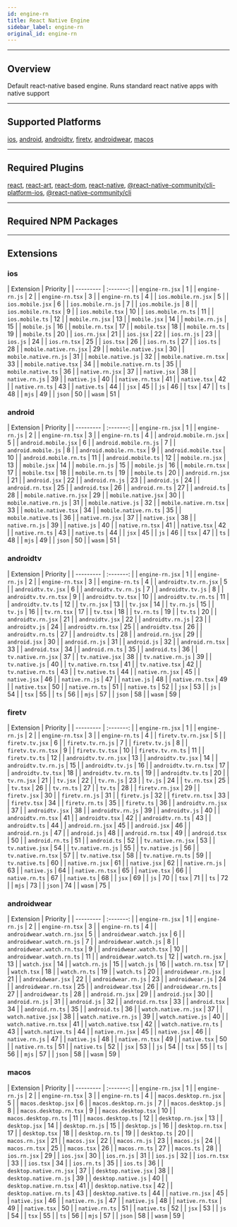 ```yaml
---
id: engine-rn
title: React Native Engine
sidebar_label: engine-rn
original_id: engine-rn
---
```


<!-- <img className="header-image" src="https://renative.org/img/ic_engine.png" width="50" height="50" /> -->

<!--AUTO_GENERATED_START-->


---
## Overview

Default react-native based engine. Runs standard react native apps with native support

---
## Supported Platforms

[ios](platforms/ios.md), [android](platforms/android.md), [androidtv](platforms/androidtv.md), [firetv](platforms/firetv.md), [androidwear](platforms/androidwear.md), [macos](platforms/macos.md)

---
## Required Plugins

[react](../plugins/overview#react), [react-art](../plugins/overview#react-art), [react-dom](../plugins/overview#react-dom), [react-native](../plugins/overview#react-native), [@react-native-community/cli-platform-ios](../plugins/overview#react-native-communitycli-platform-ios), [@react-native-community/cli](../plugins/overview#react-native-communitycli)

---
## Required NPM Packages















---
## Extensions

### ios

| Extension | Priority  |
      | --------- | :-------: |
| `engine-rn.jsx` | 1 |
| `engine-rn.js` | 2 |
| `engine-rn.tsx` | 3 |
| `engine-rn.ts` | 4 |
| `ios.mobile.rn.jsx` | 5 |
| `ios.mobile.jsx` | 6 |
| `ios.mobile.rn.js` | 7 |
| `ios.mobile.js` | 8 |
| `ios.mobile.rn.tsx` | 9 |
| `ios.mobile.tsx` | 10 |
| `ios.mobile.rn.ts` | 11 |
| `ios.mobile.ts` | 12 |
| `mobile.rn.jsx` | 13 |
| `mobile.jsx` | 14 |
| `mobile.rn.js` | 15 |
| `mobile.js` | 16 |
| `mobile.rn.tsx` | 17 |
| `mobile.tsx` | 18 |
| `mobile.rn.ts` | 19 |
| `mobile.ts` | 20 |
| `ios.rn.jsx` | 21 |
| `ios.jsx` | 22 |
| `ios.rn.js` | 23 |
| `ios.js` | 24 |
| `ios.rn.tsx` | 25 |
| `ios.tsx` | 26 |
| `ios.rn.ts` | 27 |
| `ios.ts` | 28 |
| `mobile.native.rn.jsx` | 29 |
| `mobile.native.jsx` | 30 |
| `mobile.native.rn.js` | 31 |
| `mobile.native.js` | 32 |
| `mobile.native.rn.tsx` | 33 |
| `mobile.native.tsx` | 34 |
| `mobile.native.rn.ts` | 35 |
| `mobile.native.ts` | 36 |
| `native.rn.jsx` | 37 |
| `native.jsx` | 38 |
| `native.rn.js` | 39 |
| `native.js` | 40 |
| `native.rn.tsx` | 41 |
| `native.tsx` | 42 |
| `native.rn.ts` | 43 |
| `native.ts` | 44 |
| `jsx` | 45 |
| `js` | 46 |
| `tsx` | 47 |
| `ts` | 48 |
| `mjs` | 49 |
| `json` | 50 |
| `wasm` | 51 |
### android

| Extension | Priority  |
      | --------- | :-------: |
| `engine-rn.jsx` | 1 |
| `engine-rn.js` | 2 |
| `engine-rn.tsx` | 3 |
| `engine-rn.ts` | 4 |
| `android.mobile.rn.jsx` | 5 |
| `android.mobile.jsx` | 6 |
| `android.mobile.rn.js` | 7 |
| `android.mobile.js` | 8 |
| `android.mobile.rn.tsx` | 9 |
| `android.mobile.tsx` | 10 |
| `android.mobile.rn.ts` | 11 |
| `android.mobile.ts` | 12 |
| `mobile.rn.jsx` | 13 |
| `mobile.jsx` | 14 |
| `mobile.rn.js` | 15 |
| `mobile.js` | 16 |
| `mobile.rn.tsx` | 17 |
| `mobile.tsx` | 18 |
| `mobile.rn.ts` | 19 |
| `mobile.ts` | 20 |
| `android.rn.jsx` | 21 |
| `android.jsx` | 22 |
| `android.rn.js` | 23 |
| `android.js` | 24 |
| `android.rn.tsx` | 25 |
| `android.tsx` | 26 |
| `android.rn.ts` | 27 |
| `android.ts` | 28 |
| `mobile.native.rn.jsx` | 29 |
| `mobile.native.jsx` | 30 |
| `mobile.native.rn.js` | 31 |
| `mobile.native.js` | 32 |
| `mobile.native.rn.tsx` | 33 |
| `mobile.native.tsx` | 34 |
| `mobile.native.rn.ts` | 35 |
| `mobile.native.ts` | 36 |
| `native.rn.jsx` | 37 |
| `native.jsx` | 38 |
| `native.rn.js` | 39 |
| `native.js` | 40 |
| `native.rn.tsx` | 41 |
| `native.tsx` | 42 |
| `native.rn.ts` | 43 |
| `native.ts` | 44 |
| `jsx` | 45 |
| `js` | 46 |
| `tsx` | 47 |
| `ts` | 48 |
| `mjs` | 49 |
| `json` | 50 |
| `wasm` | 51 |
### androidtv

| Extension | Priority  |
      | --------- | :-------: |
| `engine-rn.jsx` | 1 |
| `engine-rn.js` | 2 |
| `engine-rn.tsx` | 3 |
| `engine-rn.ts` | 4 |
| `androidtv.tv.rn.jsx` | 5 |
| `androidtv.tv.jsx` | 6 |
| `androidtv.tv.rn.js` | 7 |
| `androidtv.tv.js` | 8 |
| `androidtv.tv.rn.tsx` | 9 |
| `androidtv.tv.tsx` | 10 |
| `androidtv.tv.rn.ts` | 11 |
| `androidtv.tv.ts` | 12 |
| `tv.rn.jsx` | 13 |
| `tv.jsx` | 14 |
| `tv.rn.js` | 15 |
| `tv.js` | 16 |
| `tv.rn.tsx` | 17 |
| `tv.tsx` | 18 |
| `tv.rn.ts` | 19 |
| `tv.ts` | 20 |
| `androidtv.rn.jsx` | 21 |
| `androidtv.jsx` | 22 |
| `androidtv.rn.js` | 23 |
| `androidtv.js` | 24 |
| `androidtv.rn.tsx` | 25 |
| `androidtv.tsx` | 26 |
| `androidtv.rn.ts` | 27 |
| `androidtv.ts` | 28 |
| `android.rn.jsx` | 29 |
| `android.jsx` | 30 |
| `android.rn.js` | 31 |
| `android.js` | 32 |
| `android.rn.tsx` | 33 |
| `android.tsx` | 34 |
| `android.rn.ts` | 35 |
| `android.ts` | 36 |
| `tv.native.rn.jsx` | 37 |
| `tv.native.jsx` | 38 |
| `tv.native.rn.js` | 39 |
| `tv.native.js` | 40 |
| `tv.native.rn.tsx` | 41 |
| `tv.native.tsx` | 42 |
| `tv.native.rn.ts` | 43 |
| `tv.native.ts` | 44 |
| `native.rn.jsx` | 45 |
| `native.jsx` | 46 |
| `native.rn.js` | 47 |
| `native.js` | 48 |
| `native.rn.tsx` | 49 |
| `native.tsx` | 50 |
| `native.rn.ts` | 51 |
| `native.ts` | 52 |
| `jsx` | 53 |
| `js` | 54 |
| `tsx` | 55 |
| `ts` | 56 |
| `mjs` | 57 |
| `json` | 58 |
| `wasm` | 59 |
### firetv

| Extension | Priority  |
      | --------- | :-------: |
| `engine-rn.jsx` | 1 |
| `engine-rn.js` | 2 |
| `engine-rn.tsx` | 3 |
| `engine-rn.ts` | 4 |
| `firetv.tv.rn.jsx` | 5 |
| `firetv.tv.jsx` | 6 |
| `firetv.tv.rn.js` | 7 |
| `firetv.tv.js` | 8 |
| `firetv.tv.rn.tsx` | 9 |
| `firetv.tv.tsx` | 10 |
| `firetv.tv.rn.ts` | 11 |
| `firetv.tv.ts` | 12 |
| `androidtv.tv.rn.jsx` | 13 |
| `androidtv.tv.jsx` | 14 |
| `androidtv.tv.rn.js` | 15 |
| `androidtv.tv.js` | 16 |
| `androidtv.tv.rn.tsx` | 17 |
| `androidtv.tv.tsx` | 18 |
| `androidtv.tv.rn.ts` | 19 |
| `androidtv.tv.ts` | 20 |
| `tv.rn.jsx` | 21 |
| `tv.jsx` | 22 |
| `tv.rn.js` | 23 |
| `tv.js` | 24 |
| `tv.rn.tsx` | 25 |
| `tv.tsx` | 26 |
| `tv.rn.ts` | 27 |
| `tv.ts` | 28 |
| `firetv.rn.jsx` | 29 |
| `firetv.jsx` | 30 |
| `firetv.rn.js` | 31 |
| `firetv.js` | 32 |
| `firetv.rn.tsx` | 33 |
| `firetv.tsx` | 34 |
| `firetv.rn.ts` | 35 |
| `firetv.ts` | 36 |
| `androidtv.rn.jsx` | 37 |
| `androidtv.jsx` | 38 |
| `androidtv.rn.js` | 39 |
| `androidtv.js` | 40 |
| `androidtv.rn.tsx` | 41 |
| `androidtv.tsx` | 42 |
| `androidtv.rn.ts` | 43 |
| `androidtv.ts` | 44 |
| `android.rn.jsx` | 45 |
| `android.jsx` | 46 |
| `android.rn.js` | 47 |
| `android.js` | 48 |
| `android.rn.tsx` | 49 |
| `android.tsx` | 50 |
| `android.rn.ts` | 51 |
| `android.ts` | 52 |
| `tv.native.rn.jsx` | 53 |
| `tv.native.jsx` | 54 |
| `tv.native.rn.js` | 55 |
| `tv.native.js` | 56 |
| `tv.native.rn.tsx` | 57 |
| `tv.native.tsx` | 58 |
| `tv.native.rn.ts` | 59 |
| `tv.native.ts` | 60 |
| `native.rn.jsx` | 61 |
| `native.jsx` | 62 |
| `native.rn.js` | 63 |
| `native.js` | 64 |
| `native.rn.tsx` | 65 |
| `native.tsx` | 66 |
| `native.rn.ts` | 67 |
| `native.ts` | 68 |
| `jsx` | 69 |
| `js` | 70 |
| `tsx` | 71 |
| `ts` | 72 |
| `mjs` | 73 |
| `json` | 74 |
| `wasm` | 75 |
### androidwear

| Extension | Priority  |
      | --------- | :-------: |
| `engine-rn.jsx` | 1 |
| `engine-rn.js` | 2 |
| `engine-rn.tsx` | 3 |
| `engine-rn.ts` | 4 |
| `androidwear.watch.rn.jsx` | 5 |
| `androidwear.watch.jsx` | 6 |
| `androidwear.watch.rn.js` | 7 |
| `androidwear.watch.js` | 8 |
| `androidwear.watch.rn.tsx` | 9 |
| `androidwear.watch.tsx` | 10 |
| `androidwear.watch.rn.ts` | 11 |
| `androidwear.watch.ts` | 12 |
| `watch.rn.jsx` | 13 |
| `watch.jsx` | 14 |
| `watch.rn.js` | 15 |
| `watch.js` | 16 |
| `watch.rn.tsx` | 17 |
| `watch.tsx` | 18 |
| `watch.rn.ts` | 19 |
| `watch.ts` | 20 |
| `androidwear.rn.jsx` | 21 |
| `androidwear.jsx` | 22 |
| `androidwear.rn.js` | 23 |
| `androidwear.js` | 24 |
| `androidwear.rn.tsx` | 25 |
| `androidwear.tsx` | 26 |
| `androidwear.rn.ts` | 27 |
| `androidwear.ts` | 28 |
| `android.rn.jsx` | 29 |
| `android.jsx` | 30 |
| `android.rn.js` | 31 |
| `android.js` | 32 |
| `android.rn.tsx` | 33 |
| `android.tsx` | 34 |
| `android.rn.ts` | 35 |
| `android.ts` | 36 |
| `watch.native.rn.jsx` | 37 |
| `watch.native.jsx` | 38 |
| `watch.native.rn.js` | 39 |
| `watch.native.js` | 40 |
| `watch.native.rn.tsx` | 41 |
| `watch.native.tsx` | 42 |
| `watch.native.rn.ts` | 43 |
| `watch.native.ts` | 44 |
| `native.rn.jsx` | 45 |
| `native.jsx` | 46 |
| `native.rn.js` | 47 |
| `native.js` | 48 |
| `native.rn.tsx` | 49 |
| `native.tsx` | 50 |
| `native.rn.ts` | 51 |
| `native.ts` | 52 |
| `jsx` | 53 |
| `js` | 54 |
| `tsx` | 55 |
| `ts` | 56 |
| `mjs` | 57 |
| `json` | 58 |
| `wasm` | 59 |
### macos

| Extension | Priority  |
      | --------- | :-------: |
| `engine-rn.jsx` | 1 |
| `engine-rn.js` | 2 |
| `engine-rn.tsx` | 3 |
| `engine-rn.ts` | 4 |
| `macos.desktop.rn.jsx` | 5 |
| `macos.desktop.jsx` | 6 |
| `macos.desktop.rn.js` | 7 |
| `macos.desktop.js` | 8 |
| `macos.desktop.rn.tsx` | 9 |
| `macos.desktop.tsx` | 10 |
| `macos.desktop.rn.ts` | 11 |
| `macos.desktop.ts` | 12 |
| `desktop.rn.jsx` | 13 |
| `desktop.jsx` | 14 |
| `desktop.rn.js` | 15 |
| `desktop.js` | 16 |
| `desktop.rn.tsx` | 17 |
| `desktop.tsx` | 18 |
| `desktop.rn.ts` | 19 |
| `desktop.ts` | 20 |
| `macos.rn.jsx` | 21 |
| `macos.jsx` | 22 |
| `macos.rn.js` | 23 |
| `macos.js` | 24 |
| `macos.rn.tsx` | 25 |
| `macos.tsx` | 26 |
| `macos.rn.ts` | 27 |
| `macos.ts` | 28 |
| `ios.rn.jsx` | 29 |
| `ios.jsx` | 30 |
| `ios.rn.js` | 31 |
| `ios.js` | 32 |
| `ios.rn.tsx` | 33 |
| `ios.tsx` | 34 |
| `ios.rn.ts` | 35 |
| `ios.ts` | 36 |
| `desktop.native.rn.jsx` | 37 |
| `desktop.native.jsx` | 38 |
| `desktop.native.rn.js` | 39 |
| `desktop.native.js` | 40 |
| `desktop.native.rn.tsx` | 41 |
| `desktop.native.tsx` | 42 |
| `desktop.native.rn.ts` | 43 |
| `desktop.native.ts` | 44 |
| `native.rn.jsx` | 45 |
| `native.jsx` | 46 |
| `native.rn.js` | 47 |
| `native.js` | 48 |
| `native.rn.tsx` | 49 |
| `native.tsx` | 50 |
| `native.rn.ts` | 51 |
| `native.ts` | 52 |
| `jsx` | 53 |
| `js` | 54 |
| `tsx` | 55 |
| `ts` | 56 |
| `mjs` | 57 |
| `json` | 58 |
| `wasm` | 59 |



<!--AUTO_GENERATED_END-->
